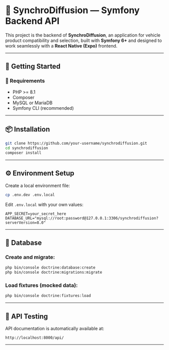 # 🔧 SynchroDiffusion — Symfony Backend API

This project is the backend of **SynchroDiffusion**, an application for vehicle product compatibility and selection, built with **Symfony 6+** and designed to work seamlessly with a **React Native (Expo)** frontend.

---

## 🚀 Getting Started

### 🔧 Requirements

- PHP >= 8.1
- Composer
- MySQL or MariaDB
- Symfony CLI (recommended)

---

## 📦 Installation

```bash
git clone https://github.com/your-username/synchrodiffusion.git
cd synchrodiffusion
composer install
```

---

## ⚙️ Environment Setup

Create a local environment file:

```bash
cp .env.dev .env.local
```

Edit `.env.local` with your own values:

```env
APP_SECRET=your_secret_here
DATABASE_URL="mysql://root:password@127.0.0.1:3306/synchrodiffusion?serverVersion=8.0"
```

---

## 🧱 Database

### Create and migrate:

```bash
php bin/console doctrine:database:create
php bin/console doctrine:migrations:migrate
```

### Load fixtures (mocked data):

```bash
php bin/console doctrine:fixtures:load
```

---

## 🧪 API Testing

API documentation is automatically available at:

```
http://localhost:8000/api/
```

---
